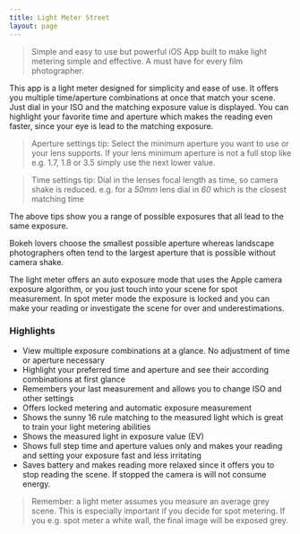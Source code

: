```yaml
---
title: Light Meter Street
layout: page
---
```

> Simple and easy to use but powerful iOS App built to make light metering simple and effective. A must have for every film photographer.

This app is a light meter designed for simplicity and ease of use. It offers you multiple time/aperture combinations at once that match your scene. Just dial in your ISO and the matching exposure value is displayed. You can highlight your favorite time and aperture which makes the reading even faster, since your eye is lead to the matching exposure.

> Aperture settings tip: Select the minimum aperture you want to use or your lens supports. If your lens minimum aperture is not a full stop like e.g. 1.7, 1.8 or 3.5 simply use the next lower value.

> Time settings tip: Dial in the lenses focal length as time, so camera shake is reduced. e.g. for a *50mm* lens dial in *60* which is the closest matching time

The above tips show you a range of possible exposures that all lead to the same exposure.

Bokeh lovers choose the smallest possible aperture whereas landscape photographers often tend to the largest aperture that is possible without camera shake.

The light meter offers an auto exposure mode that uses the Apple camera exposure algorithm, or you just touch into your scene for spot measurement. In spot meter mode the exposure is locked and you can make your reading or investigate the scene for over and underestimations.

### Highlights

- View multiple exposure combinations at a glance. No adjustment of time or aperture necessary
- Highlight your preferred time and aperture and see their according combinations at first glance
- Remembers your last measurement and allows you to change ISO and other settings
- Offers locked metering and automatic exposure measurement
- Shows the sunny 16 rule matching to the measured light which is great to train your light metering abilities
- Shows the measured light in exposure value (EV)
- Shows full step time and aperture values only and makes your reading and setting your exposure fast and less irritating
- Saves battery and makes reading more relaxed since it offers you to stop reading the scene. If stopped the camera is will not consume energy.

> Remember: a light meter assumes you measure an average grey scene. This is especially important if you decide for spot metering. If you e.g. spot meter a white wall, the final image will be exposed grey.

